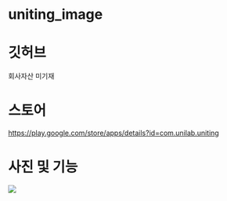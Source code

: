 # uniting_image

# 깃허브
회사자산 미기재

# 스토어
https://play.google.com/store/apps/details?id=com.unilab.uniting

# 사진 및 기능
<img src="https://user-images.githubusercontent.com/37071007/99551024-b761bd00-29fe-11eb-993e-9d254699c18b.png"/>

